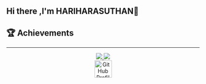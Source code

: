 
## Hi there ,I'm HARIHARASUTHAN👋 
<!--
**RedEye1003/RedEye1003** is a ✨ _special_ ✨ repository because its `README.md` (this file) appears on your GitHub profile.

Here are some ideas to get you started:

- 🔭 I’m currently working on ...
- 🌱 I’m currently learning ...
- 👯 I’m looking to collaborate on ...
- 🤔 I’m looking for help with ...
- 💬 Ask me about ...
- 📫 How to reach me: ...
- 😄 Pronouns: ...
- ⚡ Fun fact: ...
-->
 ## 🏆 Achievements
<hr>
<p align="center">
  <a href="https://www.linkedin.com/in/harihara-suthan">
    <img src="https://skillicons.dev/icons?i=linkedin" />
  </a>
  <a href="https://www.instagram.com/_harihara_suthan_">
    <img src="https://skillicons.dev/icons?i=instagram" />
  </a>
  <a class="socialicon github" href="https://cyber.comolho.com/user/profile/hariharasuthan918/" target="_blank" rel="author" style="display: flex; justify-content: center; align-items: center;">
                <img src="https://cyber.comolho.com/static/img/logo.png" alt="GitHub Profile" width="45" height="45">
</a>
</p>
